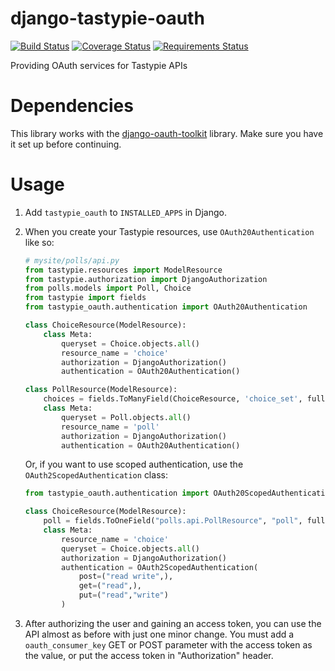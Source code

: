 django-tastypie-oauth
=====================

[![Build Status](https://travis-ci.org/orcasgit/django-tastypie-oauth.svg?branch=master)](https://travis-ci.org/orcasgit/django-tastypie-oauth) [![Coverage Status](https://coveralls.io/repos/orcasgit/django-tastypie-oauth/badge.png?branch=master)](https://coveralls.io/r/orcasgit/django-tastypie-oauth?branch=master) [![Requirements Status](https://requires.io/github/orcasgit/django-tastypie-oauth/requirements.png?branch=master)](https://requires.io/github/orcasgit/django-tastypie-oauth/requirements/?branch=master)

Providing OAuth services for Tastypie APIs

Dependencies
============
This library works with the [django-oauth-toolkit](https://github.com/evonove/django-oauth-toolkit) library. Make sure you have it set up before continuing.

Usage
=====

1. Add `tastypie_oauth` to `INSTALLED_APPS` in Django.
2. When you create your Tastypie resources, use `OAuth20Authentication` like so:

    ```python
    # mysite/polls/api.py
    from tastypie.resources import ModelResource
    from tastypie.authorization import DjangoAuthorization
    from polls.models import Poll, Choice
    from tastypie import fields
    from tastypie_oauth.authentication import OAuth20Authentication

    class ChoiceResource(ModelResource):
        class Meta:
            queryset = Choice.objects.all()
            resource_name = 'choice'
            authorization = DjangoAuthorization()
            authentication = OAuth20Authentication()

    class PollResource(ModelResource):
        choices = fields.ToManyField(ChoiceResource, 'choice_set', full=True)
        class Meta:
            queryset = Poll.objects.all()
            resource_name = 'poll'
            authorization = DjangoAuthorization()
            authentication = OAuth20Authentication()
    ```
    Or, if you want to use scoped authentication, use the `OAuth2ScopedAuthentication` class:
    ```python
    from tastypie_oauth.authentication import OAuth20ScopedAuthentication

    class ChoiceResource(ModelResource):
        poll = fields.ToOneField("polls.api.PollResource", "poll", full=False)
        class Meta:
            resource_name = 'choice'
            queryset = Choice.objects.all()
            authorization = DjangoAuthorization()
            authentication = OAuth2ScopedAuthentication(
                post=("read write",),
                get=("read",),
                put=("read","write")
            )
    ```
3. After authorizing the user and gaining an access token, you can use the API almost as before with just one minor change. You must add a `oauth_consumer_key` GET or POST parameter with the access token as the value, or put the access token in "Authorization" header.
